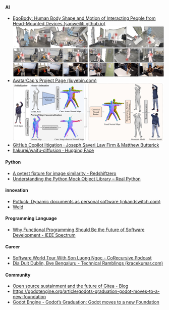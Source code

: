 
#### AI
+ [EgoBody: Human Body Shape and Motion of Interacting People from Head-Mounted Devices (sanweiliti.github.io)](https://sanweiliti.github.io/egobody/egobody.html)
![](./images/20221104233024.png)
+ [AvatarCap's Project Page (liuyebin.com)](http://www.liuyebin.com/avatarcap/avatarcap.html)
 ![](./images/20221104232638.png)
+ [GitHub Copilot litigation · Joseph Saveri Law Firm & Matthew Butterick](https://githubcopilotlitigation.com/)
+ [hakurei/waifu-diffusion · Hugging Face](https://huggingface.co/hakurei/waifu-diffusion)


#### Python
+ [A pytest fixture for image similarity - Redshiftzero](https://www.redshiftzero.com/pytest-image/)
+ [Understanding the Python Mock Object Library – Real Python](https://realpython.com/python-mock-library/)


#### innovation
+ [Potluck: Dynamic documents as personal software (inkandswitch.com)](https://www.inkandswitch.com/potluck/)
+ [Weld](https://www.weld.rs/)

#### Programming Language
+ [Why Functional Programming Should Be the Future of Software Development - IEEE Spectrum](https://spectrum.ieee.org/functional-programming)

#### Career
+ [Software World Tour With Son Luong Ngoc - CoRecursive Podcast](https://corecursive.com/software-world-tour-with-son-luong-ngoc/#bonus-content-from-son)
+ [Dia Duit Dublin, Bye Bengaluru - Technical Ramblings (kracekumar.com)](https://kracekumar.com/post/dia-duit-dublin-bye-bengaluru/)

#### Community
+ [Open source sustainment and the future of Gitea - Blog](https://blog.gitea.io/2022/10/open-source-sustainment-and-the-future-of-gitea/)
+ https://godotengine.org/article/godots-graduation-godot-moves-to-a-new-foundation
+ [Godot Engine - Godot’s Graduation: Godot moves to a new Foundation](https://godotengine.org/article/godots-graduation-godot-moves-to-a-new-foundation)


